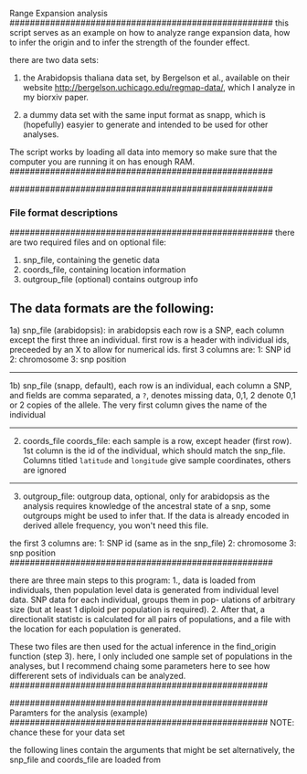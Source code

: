 Range Expansion analysis
####################################################
 this script serves as an example on how to analyze
 range expansion data, how to infer the origin and 
 to infer the strength of the founder effect. 
 
 there are two data sets:
 1. the Arabidopsis thaliana data set, by Bergelson et al.,
 available on their website
 http://bergelson.uchicago.edu/regmap-data/, which I
 analyze in my biorxiv paper.

 2. a dummy data set with the same input format as 
 snapp, which is (hopefully) easyier to generate and
 intended to be used for other analyses.
 
 The script works by loading all data into
 memory so make sure that the computer you are 
 running it on has enough RAM.
####################################################



####################################################
### File format descriptions 
####################################################
 there are two required files and on optional file:
 1. snp_file, containing the genetic data
 2. coords_file, containing location information
 3. outgroup_file (optional) contains outgroup info

 The data formats are the following:
------------------------------------------------------------
 1a) snp_file (arabidopsis):
 in arabidopsis
 each row is a SNP, each column except the first
 three an individual.
   first row is a header with individual ids, preceeded
       by an X to allow for numerical ids.
   first 3 columns are:
   1: SNP id
   2: chromosome
   3: snp position

------------------------------------------------------------
 1b) snp_file (snapp, default),
 each row is an individual, each column a SNP, and fields are
 comma separated, a `?`, denotes missing data, 0,1, 2 denote
 0,1 or 2 copies of the allele. The very first column gives
 the name of the individual


------------------------------------------------------------
 2) coords_file 
 coords_file: each sample is a row, except header
   (first row). 1st column is the id of the individual,
   which should match the snp_file. Columns titled `latitude`
   and `longitude` give sample coordinates, others are ignored


------------------------------------------------------------
 3) outgroup_file: outgroup data, optional, only for arabidopsis
   as the analysis requires knowledge of the ancestral state
   of a snp, some outgroups might be used to infer that. If
   the data is already encoded in derived allele frequency,
   you won't need this file.

   the first 3 columns are:
   1: SNP id (same as in the snp_file)
   2: chromosome
   3: snp position
####################################################



 there are three main steps to this program: 
 1., data is loaded from individuals, then 
   population level data is generated from individual 
   level data.
   SNP data for each individual, groups them in pop-
   ulations of arbitrary size (but at least 1 diploid 
   per population is required). 
 2. After that, a directionalit statistc is calculated 
   for all pairs of populations, and a file with the 
   location for each population is generated. 

 These two files are then used for the actual inference
 in the find_origin function (step 3). here,
 I only included one sample set of populations in 
 the analyses, but I recommend chaing some parameters here
 to see how differerent sets of individuals can be analyzed.
###################################################


###################################################
 Paramters for the analysis (example)
###################################################
 NOTE: chance these for your data set

 the following lines contain the arguments that might be set
 alternatively, the snp_file and coords_file are loaded from
